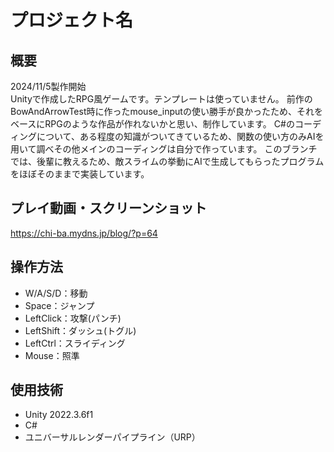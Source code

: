 # プロジェクト名

## 概要
2024/11/5製作開始
<br>Unityで作成したRPG風ゲームです。テンプレートは使っていません。
前作のBowAndArrowTest時に作ったmouse_inputの使い勝手が良かったため、それをベースにRPGのような作品が作れないかと思い、制作しています。
C#のコーディングについて、ある程度の知識がついてきているため、関数の使い方のみAIを用いて調べその他メインのコーディングは自分で作っています。
このブランチでは、後輩に教えるため、敵スライムの挙動にAIで生成してもらったプログラムをほぼそのままで実装しています。

## プレイ動画・スクリーンショット
<https://chi-ba.mydns.jp/blog/?p=64>

## 操作方法
- W/A/S/D：移動
- Space：ジャンプ
- LeftClick：攻撃(パンチ)
- LeftShift：ダッシュ(トグル)
- LeftCtrl：スライディング
- Mouse：照準

## 使用技術
- Unity 2022.3.6f1
- C#
- ユニバーサルレンダーパイプライン（URP）
